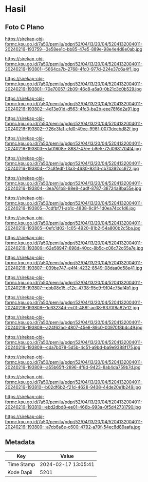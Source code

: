 # Hasil

## Foto C Plano

https://sirekap-obj-formc.kpu.go.id/7a50/pemilu/pdpr/52/04/13/20/04/5204132004011-20240216-193759--3e58ee1c-bb85-47e5-889e-98e4e4d8e0ab.jpg

https://sirekap-obj-formc.kpu.go.id/7a50/pemilu/pdpr/52/04/13/20/04/5204132004011-20240216-193801--5664ca7b-2768-4fc0-977d-224e37c6a4f1.jpg

https://sirekap-obj-formc.kpu.go.id/7a50/pemilu/pdpr/52/04/13/20/04/5204132004011-20240216-193801--70e70057-2b09-46c8-a5a0-0b21c3c0b529.jpg

https://sirekap-obj-formc.kpu.go.id/7a50/pemilu/pdpr/52/04/13/20/04/5204132004011-20240216-193802--4d13e01d-d563-4fc3-ba2b-eee78f6d2a91.jpg

https://sirekap-obj-formc.kpu.go.id/7a50/pemilu/pdpr/52/04/13/20/04/5204132004011-20240216-193802--726c3fa1-cfd0-49ec-996f-0073dccbd82f.jpg

https://sirekap-obj-formc.kpu.go.id/7a50/pemilu/pdpr/52/04/13/20/04/5204132004011-20240216-193803--da01608e-8887-47ee-b8e5-72d0681704f4.jpg

https://sirekap-obj-formc.kpu.go.id/7a50/pemilu/pdpr/52/04/13/20/04/5204132004011-20240216-193804--f2c8fedf-13a3-4680-9313-cb74392cc972.jpg

https://sirekap-obj-formc.kpu.go.id/7a50/pemilu/pdpr/52/04/13/20/04/5204132004011-20240216-193804--3ea761b8-98e8-4adf-8787-38724a8ba55e.jpg

https://sirekap-obj-formc.kpu.go.id/7a50/pemilu/pdpr/52/04/13/20/04/5204132004011-20240216-193805--7cdfbf71-ab1c-4838-9c9f-1d0ea74cc1d6.jpg

https://sirekap-obj-formc.kpu.go.id/7a50/pemilu/pdpr/52/04/13/20/04/5204132004011-20240216-193805--0efc1d02-1c05-4920-81b2-54a800b2c5ba.jpg

https://sirekap-obj-formc.kpu.go.id/7a50/pemilu/pdpr/52/04/13/20/04/5204132004011-20240216-193806--62e58947-898d-40cc-8b5c-c06c72c65a7e.jpg

https://sirekap-obj-formc.kpu.go.id/7a50/pemilu/pdpr/52/04/13/20/04/5204132004011-20240216-193807--039be747-e4f4-4232-8549-08daa0d58e41.jpg

https://sirekap-obj-formc.kpu.go.id/7a50/pemilu/pdpr/52/04/13/20/04/5204132004011-20240216-193807--ebb08c15-c12c-4738-95e9-9f04c75af4b1.jpg

https://sirekap-obj-formc.kpu.go.id/7a50/pemilu/pdpr/52/04/13/20/04/5204132004011-20240216-193808--1c63234d-ec0f-488f-ac08-9370f8a82e12.jpg

https://sirekap-obj-formc.kpu.go.id/7a50/pemilu/pdpr/52/04/13/20/04/5204132004011-20240216-193808--a24f62ad-4807-45e8-89c0-00970f8b4c49.jpg

https://sirekap-obj-formc.kpu.go.id/7a50/pemilu/pdpr/52/04/13/20/04/5204132004011-20240216-193809--cda7b078-5d5b-4c51-a9bd-ba9e9388f175.jpg

https://sirekap-obj-formc.kpu.go.id/7a50/pemilu/pdpr/52/04/13/20/04/5204132004011-20240216-193809--a55b65ff-2896-4f8d-9423-8ab4da759b7d.jpg

https://sirekap-obj-formc.kpu.go.id/7a50/pemilu/pdpr/52/04/13/20/04/5204132004011-20240216-193810--b02df6b2-f21d-4628-9408-44de20e1b249.jpg

https://sirekap-obj-formc.kpu.go.id/7a50/pemilu/pdpr/52/04/13/20/04/5204132004011-20240216-193810--ebd2dbd8-ee01-466b-993a-0f5d42731790.jpg

https://sirekap-obj-formc.kpu.go.id/7a50/pemilu/pdpr/52/04/13/20/04/5204132004011-20240216-193800--a7cb6a6e-c600-4792-a70f-54ec8d89aafa.jpg


## Metadata

| Key        | Value               |
| ---------- | ------------------- |
| Time Stamp | 2024-02-17 13:05:41 |
| Kode Dapil | 5201                |



